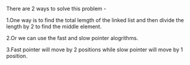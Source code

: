 There are 2 ways to solve this problem -

1.One way is to find the total lemgth of the linked list and then divide the length by 2 to find the middle element.

2.Or we can use the fast and slow pointer alogrithms.

3.Fast pointer will move by 2 positions while slow pointer will move by 1 position.
